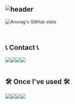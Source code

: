 <div align="left">
  
![header](https://capsule-render.vercel.app/api?type=waving&color=timeGradient&text=Welcome%20to%20Knjnk's%20GitHub%20👋&animation=twinkling&fontSize=35&fontAlignY=40&fontAlign=70&height=250)
---
![Anurag's GitHub stats](https://github-readme-stats.vercel.app/api?username=Knjnk&show_icons=true&theme=tokyonight)
  
  
<br>
 
## 📞 Contact 📞
<div style="display:flex; flex-direction:row;">
    <a href="https://www.instagram.com/kimsangil0031/">
        <img src="https://img.shields.io/badge/Instagram-E4405F?style=for-the-badge&logo=Instagram&logoColor=white"> 
    </a>
    <a href="https://twitter.com/GunLee1021/">
        <img src="https://img.shields.io/badge/Twitter-1DA1F2?style=for-the-badge&logo=Twitter&logoColor=white"> 
    </a>
    </a>
    <a href="https://discordapp.com/users/876772357153366026/">
        <img src="https://img.shields.io/badge/Discord-5865F2?style=for-the-badge&logo=Discord&logoColor=white"> 
    </a>
    <a href="mailto:kimsangil1021@gmail.com">
        <img src="https://img.shields.io/badge/Gmail-EA4335?style=for-the-badge&logo=Gmail&logoColor=white"> 
    </a>
</div><br>
    
## 🛠️ Once I've used 🛠️
<div style="display:flex; flex-direction:row;">
    <img src="https://img.shields.io/badge/html5-E34F26?style=flat-square&logo=html5&logoColor=white"> 
    <img src="https://img.shields.io/badge/python-3776AB?style=flat-square&logo=python&logoColor=white">
    <img src="https://img.shields.io/badge/c-A8B9CC?style=flat-square&logo=c&logoColor=white">
    <img src="https://img.shields.io/badge/c++-00599C?style=flat-square&logo=c++&logoColor=white">
</div
